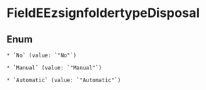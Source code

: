 
# FieldEEzsignfoldertypeDisposal

## Enum


    * `No` (value: `"No"`)

    * `Manual` (value: `"Manual"`)

    * `Automatic` (value: `"Automatic"`)



